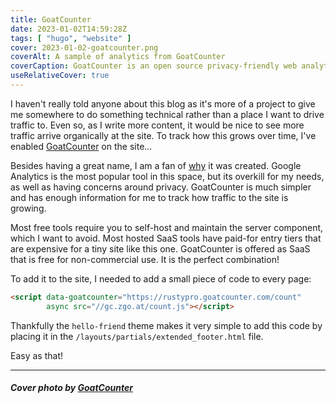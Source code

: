```yaml
---
title: GoatCounter
date: 2023-01-02T14:59:28Z
tags: [ "hugo", "website" ]
cover: 2023-01-02-goatcounter.png
coverAlt: A sample of analytics from GoatCounter
coverCaption: GoatCounter is an open source privacy-friendly web analytics platform
useRelativeCover: true
---
```


I haven't really told anyone about this blog as it's more of a project to give me somewhere to do something technical rather than a place I want to drive traffic to. Even so, as I write more content, it would be nice to see more traffic  arrive organically at the site. To track how this grows over time, I've enabled [GoatCounter](https://www.goatcounter.com) on the site...<!--more-->

Besides having a great name, I am a fan of [why](https://www.goatcounter.com/why) it was created. Google Analytics is the most popular tool in this space, but its overkill for my needs, as well as having concerns around privacy. GoatCounter is much simpler and has enough information for me to track how traffic to the site is growing. 

Most free tools require you to self-host and maintain the server component, which I want to avoid. Most hosted SaaS tools have paid-for entry tiers that are expensive for a tiny site like this one. GoatCounter is offered as SaaS that is free for non-commercial use. It is the perfect combination!

To add it to the site, I needed to add a small piece of code to every page:

```html
<script data-goatcounter="https://rustypro.goatcounter.com/count"
        async src="//gc.zgo.at/count.js"></script>
```

Thankfully the `hello-friend` theme makes it very simple to add this code by placing it in the `/layouts/partials/extended_footer.html` file.

Easy as that!

---

##### Cover photo by [GoatCounter](https://www.goatcounter.com)
